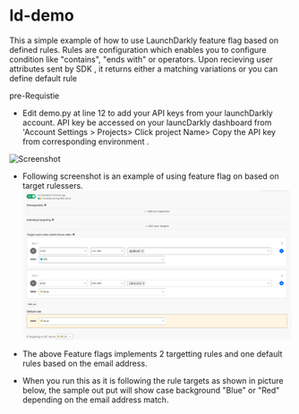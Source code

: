 # ld-demo
This a simple example of how to use LaunchDarkly feature flag based on defined rules.  Rules are configuration which enables you to configure condition like "contains", "ends with" or operators. Upon recieving user attributes sent by SDK , it returns either a matching variations or you can define default rule

pre-Requistie
* Edit demo.py at line 12 to add your API keys from your launchDarkly account. API key be accessed on your launcDarkly dashboard from 'Account Settings > Projects> Click project Name> Copy the API key from corresponding environment .

![Screenshot](apik-key.png)


* Following screenshot is an  example of using feature flag on based on target rulessers. 
![Screenshot](feature-flag.png)


* The above Feature flags implements 2 targetting rules and one default rules based on the email address.
* When you run this as it is following the rule targets as shown in picture below, the sample out put will show case background "Blue" or "Red" depending on the email address match.
